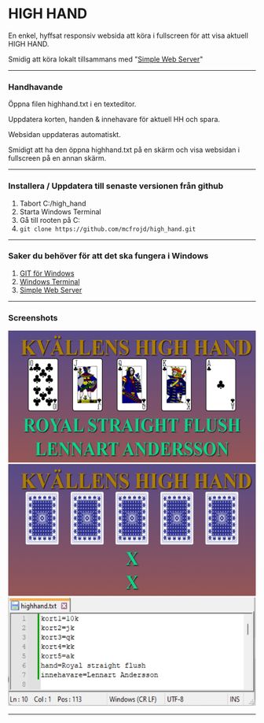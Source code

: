 # HIGH HAND

En enkel, hyffsat responsiv websida att köra i fullscreen för att visa aktuell HIGH HAND.

Smidig att köra lokalt tillsammans med "[Simple Web Server](https://simplewebserver.org/)"
___
### Handhavande

Öppna filen highhand.txt i en texteditor.

Uppdatera korten, handen & innehavare för aktuell HH och spara.

Websidan uppdateras automatiskt.

Smidigt att ha den öppna highhand.txt på en skärm och visa websidan i fullscreen på en annan skärm.
___

### Installera / Uppdatera till senaste versionen från github

1. Tabort C:/high_hand
2. Starta Windows Terminal
3. Gå till rooten på C:
4. ```git clone https://github.com/mcfrojd/high_hand.git```
___

### Saker du behöver för att det ska fungera i Windows

1. [GIT för Windows](https://git-scm.com/book/en/v2/Getting-Started-Installing-Git)
2. [Windows Terminal](https://apps.microsoft.com/detail/9n0dx20hk701?amp%3Bgl=se&hl=sv-SE&gl=SE)
3. [Simple Web Server](https://simplewebserver.org/)
___

### Screenshots

![Aktuell HIGH HAND](screenshots/highhand_now.jpg)
![Startskärm](screenshots/highhand_pre.jpg)
![Inställningsfil](screenshots/highhand_txt.jpg)
___
